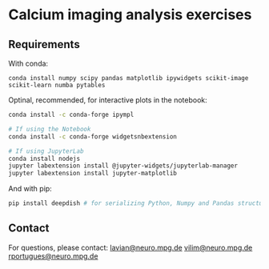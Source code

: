 # Calcium imaging analysis exercises

## Requirements

With conda:
```
conda install numpy scipy pandas matplotlib ipywidgets scikit-image scikit-learn numba pytables
```

Optinal, recommended, for interactive plots in the notebook:

```bash
conda install -c conda-forge ipympl

# If using the Notebook
conda install -c conda-forge widgetsnbextension

# If using JupyterLab
conda install nodejs
jupyter labextension install @jupyter-widgets/jupyterlab-manager
jupyter labextension install jupyter-matplotlib
```

And with pip:

```bash
pip install deepdish # for serializing Python, Numpy and Pandas structures in HDF5
```

## Contact

For questions, please contact:
lavian@neuro.mpg.de
vilim@neuro.mpg.de
rportugues@neuro.mpg.de
